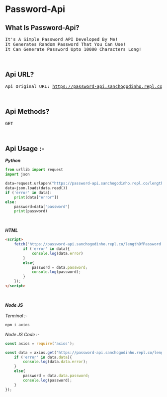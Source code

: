 # Password-Api

## What Is Password-Api?
<pre>
It's A Simple Password API Developed By Me!
It Generates Random Password That You Can Use!
It Can Generate Password Upto 10000 Characters Long!
</pre>

<br>

## Api URL?
<pre>Api Original URL: <a href='https://password-api.sanchogodinho.repl.co/'>https://password-api.sanchogodinho.repl.co/</a></pre>

<br>

## Api Methods?
<pre>GET</pre>

<br>

## Api Usage :-
***Python***
```python
from urllib import request
import json

data=request.urlopen("https://password-api.sanchogodinho.repl.co/lengthOfPassword")
data=json.loads(data.read())
if ('error' in data):
    print(data["error"])
else:
    password=data["password"]
    print(password)
```

<br>

***HTML***
```html
<script>
    fetch('https://password-api.sanchogodinho.repl.co/lengthOfPassword').then(res => res.json()).then(data => {
        if ('error' in data){
            console.log(data.error)
        }
        else{
            password = data.password;
            console.log(password);
        }
    });
</script>
```

<br>

***Node JS***  
<br>
*Terminal :-*
```bash
npm i axios
```
*Node JS Code :-*
```javascript
const axios = require('axios');

const data = axios.get('https://password-api.sanchogodinho.repl.co/lengthOfPassword').then(data => {
    if ('error' in data.data){
        console.log(data.data.error);
    }
    else{
        password = data.data.password;
        console.log(password);
    }
});
```
